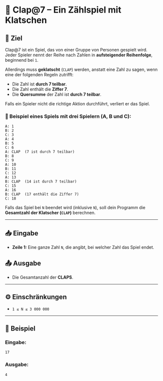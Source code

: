 # 👏 Clap@7 – Ein Zählspiel mit Klatschen

## 🎯 Ziel
Clap@7 ist ein Spiel, das von einer Gruppe von Personen gespielt wird.  
Jeder Spieler nennt der Reihe nach Zahlen in **aufsteigender Reihenfolge**, beginnend bei `1`.  

Allerdings muss **geklatscht** (`CLAP`) werden, anstatt eine Zahl zu sagen, wenn eine der folgenden Regeln zutrifft:

- Die Zahl ist **durch 7 teilbar**.
- Die Zahl enthält die **Ziffer 7**.
- Die **Quersumme** der Zahl ist **durch 7 teilbar**.

Falls ein Spieler nicht die richtige Aktion durchführt, verliert er das Spiel.

### 🔢 Beispiel eines Spiels mit drei Spielern (A, B und C):

```
A: 1
B: 2
C: 3
A: 4
B: 5
C: 6
A: CLAP  (7 ist durch 7 teilbar)
B: 8
C: 9
A: 10
B: 11
C: 12
A: 13
B: CLAP  (14 ist durch 7 teilbar)
C: 15
A: 16
B: CLAP  (17 enthält die Ziffer 7)
C: 18
```

Falls das Spiel bei `N` beendet wird (inklusive `N`), soll dein Programm die **Gesamtzahl der Klatscher (`CLAP`)** berechnen.

---

## 📥 Eingabe
- **Zeile 1:** Eine ganze Zahl `N`, die angibt, bei welcher Zahl das Spiel endet.

## 📤 Ausgabe
- Die Gesamtanzahl der **CLAPS**.

---

## ⚙️ Einschränkungen
- `1 ≤ N ≤ 3 000 000`

---

## 📌 Beispiel

### Eingabe:
```
17
```

### Ausgabe:
```
4
```
